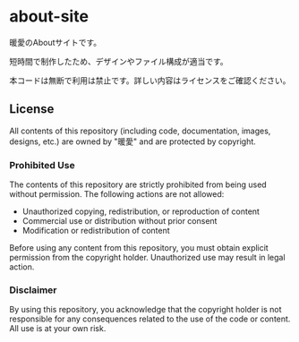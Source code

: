 # about-site
暖愛のAboutサイトです。

短時間で制作したため、デザインやファイル構成が適当です。

本コードは無断で利用は禁止です。詳しい内容はライセンスをご確認ください。

## License

All contents of this repository (including code, documentation, images, designs, etc.) are owned by "暖愛" and are protected by copyright.

### Prohibited Use

The contents of this repository are strictly prohibited from being used without permission. The following actions are not allowed:

- Unauthorized copying, redistribution, or reproduction of content
- Commercial use or distribution without prior consent
- Modification or redistribution of content

Before using any content from this repository, you must obtain explicit permission from the copyright holder. Unauthorized use may result in legal action.

### Disclaimer

By using this repository, you acknowledge that the copyright holder is not responsible for any consequences related to the use of the code or content. All use is at your own risk.
